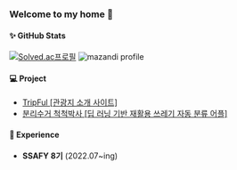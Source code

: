 ### Welcome to my home 👋

#### ✨ GitHub Stats
[![Solved.ac프로필](http://mazassumnida.wtf/api/v2/generate_badge?boj=tyoon97)](https://solved.ac/tyoon97)
![mazandi profile](http://mazandi.herokuapp.com/api?handle=tyoon97&theme=dark)  
<!--zz ![Anurag's GitHub stats](https://github-readme-stats.vercel.app/api?username=tykwon97&show_icons=true&theme=radical) -->
<!-- [![Top Langs](https://github-readme-stats.vercel.app/api/top-langs/?username=tykwon97&layout=compact)](https://github.com/tykwon97/github-readme-stats) -->


#### 💻 Project
- [TripFul [관광지 소개 사이트]](https://github.com/tykwon97/Tripful)  
- [분리수거 척척박사 [딥 러닝 기반 재활용 쓰레기 자동 분류 어플]](https://github.com/tykwon97/Tripful](https://github.com/tykwon97/ChuckChuckBakSa))  

#### 📌 Experience
- **SSAFY 8기** (2022.07~ing)
